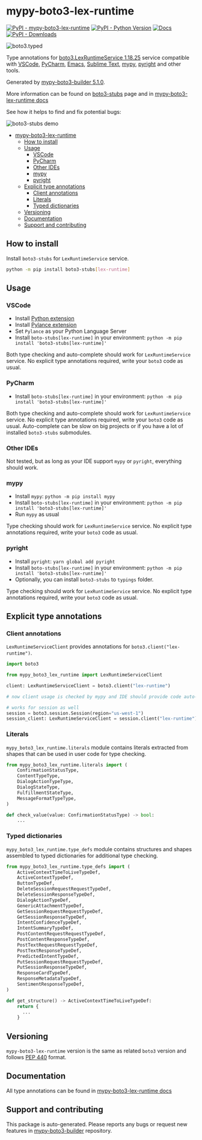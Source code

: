 <a id="mypy-boto3-lex-runtime"></a>

# mypy-boto3-lex-runtime

[![PyPI - mypy-boto3-lex-runtime](https://img.shields.io/pypi/v/mypy-boto3-lex-runtime.svg?color=blue)](https://pypi.org/project/mypy-boto3-lex-runtime)
[![PyPI - Python Version](https://img.shields.io/pypi/pyversions/mypy-boto3-lex-runtime.svg?color=blue)](https://pypi.org/project/mypy-boto3-lex-runtime)
[![Docs](https://img.shields.io/readthedocs/mypy-boto3-builder.svg?color=blue)](https://mypy-boto3-builder.readthedocs.io/)
[![PyPI - Downloads](https://img.shields.io/pypi/dw/mypy-boto3-lex-runtime?color=blue)](https://pypistats.org/packages/mypy-boto3-lex-runtime)

![boto3.typed](https://github.com/vemel/mypy_boto3_builder/raw/master/logo.png)

Type annotations for
[boto3.LexRuntimeService 1.18.25](https://boto3.amazonaws.com/v1/documentation/api/1.18.25/reference/services/lex-runtime.html#LexRuntimeService)
service compatible with [VSCode](https://code.visualstudio.com/),
[PyCharm](https://www.jetbrains.com/pycharm/),
[Emacs](https://www.gnu.org/software/emacs/),
[Sublime Text](https://www.sublimetext.com/),
[mypy](https://github.com/python/mypy),
[pyright](https://github.com/microsoft/pyright) and other tools.

Generated by
[mypy-boto3-builder 5.1.0](https://github.com/vemel/mypy_boto3_builder).

More information can be found on
[boto3-stubs](https://pypi.org/project/boto3-stubs/) page and in
[mypy-boto3-lex-runtime docs](https://vemel.github.io/boto3_stubs_docs/mypy_boto3_lex_runtime/)

See how it helps to find and fix potential bugs:

![boto3-stubs demo](https://github.com/vemel/mypy_boto3_builder/raw/master/demo.gif)

- [mypy-boto3-lex-runtime](#mypy-boto3-lex-runtime)
  - [How to install](#how-to-install)
  - [Usage](#usage)
    - [VSCode](#vscode)
    - [PyCharm](#pycharm)
    - [Other IDEs](#other-ides)
    - [mypy](#mypy)
    - [pyright](#pyright)
  - [Explicit type annotations](#explicit-type-annotations)
    - [Client annotations](#client-annotations)
    - [Literals](#literals)
    - [Typed dictionaries](#typed-dictionaries)
  - [Versioning](#versioning)
  - [Documentation](#documentation)
  - [Support and contributing](#support-and-contributing)

<a id="how-to-install"></a>

## How to install

Install `boto3-stubs` for `LexRuntimeService` service.

```bash
python -m pip install boto3-stubs[lex-runtime]
```

<a id="usage"></a>

## Usage

<a id="vscode"></a>

### VSCode

- Install
  [Python extension](https://marketplace.visualstudio.com/items?itemName=ms-python.python)
- Install
  [Pylance extension](https://marketplace.visualstudio.com/items?itemName=ms-python.vscode-pylance)
- Set `Pylance` as your Python Language Server
- Install `boto-stubs[lex-runtime]` in your environment:
  `python -m pip install 'boto3-stubs[lex-runtime]'`

Both type checking and auto-complete should work for `LexRuntimeService`
service. No explicit type annotations required, write your `boto3` code as
usual.

<a id="pycharm"></a>

### PyCharm

- Install `boto-stubs[lex-runtime]` in your environment:
  `python -m pip install 'boto3-stubs[lex-runtime]'`

Both type checking and auto-complete should work for `LexRuntimeService`
service. No explicit type annotations required, write your `boto3` code as
usual. Auto-complete can be slow on big projects or if you have a lot of
installed `boto3-stubs` submodules.

<a id="other-ides"></a>

### Other IDEs

Not tested, but as long as your IDE support `mypy` or `pyright`, everything
should work.

<a id="mypy"></a>

### mypy

- Install `mypy`: `python -m pip install mypy`
- Install `boto-stubs[lex-runtime]` in your environment:
  `python -m pip install 'boto3-stubs[lex-runtime]'`
- Run `mypy` as usual

Type checking should work for `LexRuntimeService` service. No explicit type
annotations required, write your `boto3` code as usual.

<a id="pyright"></a>

### pyright

- Install `pyright`: `yarn global add pyright`
- Install `boto-stubs[lex-runtime]` in your environment:
  `python -m pip install 'boto3-stubs[lex-runtime]'`
- Optionally, you can install `boto3-stubs` to `typings` folder.

Type checking should work for `LexRuntimeService` service. No explicit type
annotations required, write your `boto3` code as usual.

<a id="explicit-type-annotations"></a>

## Explicit type annotations

<a id="client-annotations"></a>

### Client annotations

`LexRuntimeServiceClient` provides annotations for
`boto3.client("lex-runtime")`.

```python
import boto3

from mypy_boto3_lex_runtime import LexRuntimeServiceClient

client: LexRuntimeServiceClient = boto3.client("lex-runtime")

# now client usage is checked by mypy and IDE should provide code auto-complete

# works for session as well
session = boto3.session.Session(region="us-west-1")
session_client: LexRuntimeServiceClient = session.client("lex-runtime")
```

<a id="literals"></a>

### Literals

`mypy_boto3_lex_runtime.literals` module contains literals extracted from
shapes that can be used in user code for type checking.

```python
from mypy_boto3_lex_runtime.literals import (
    ConfirmationStatusType,
    ContentTypeType,
    DialogActionTypeType,
    DialogStateType,
    FulfillmentStateType,
    MessageFormatTypeType,
)

def check_value(value: ConfirmationStatusType) -> bool:
    ...
```

<a id="typed-dictionaries"></a>

### Typed dictionaries

`mypy_boto3_lex_runtime.type_defs` module contains structures and shapes
assembled to typed dictionaries for additional type checking.

```python
from mypy_boto3_lex_runtime.type_defs import (
    ActiveContextTimeToLiveTypeDef,
    ActiveContextTypeDef,
    ButtonTypeDef,
    DeleteSessionRequestRequestTypeDef,
    DeleteSessionResponseTypeDef,
    DialogActionTypeDef,
    GenericAttachmentTypeDef,
    GetSessionRequestRequestTypeDef,
    GetSessionResponseTypeDef,
    IntentConfidenceTypeDef,
    IntentSummaryTypeDef,
    PostContentRequestRequestTypeDef,
    PostContentResponseTypeDef,
    PostTextRequestRequestTypeDef,
    PostTextResponseTypeDef,
    PredictedIntentTypeDef,
    PutSessionRequestRequestTypeDef,
    PutSessionResponseTypeDef,
    ResponseCardTypeDef,
    ResponseMetadataTypeDef,
    SentimentResponseTypeDef,
)

def get_structure() -> ActiveContextTimeToLiveTypeDef:
    return {
      ...
    }
```

<a id="versioning"></a>

## Versioning

`mypy-boto3-lex-runtime` version is the same as related `boto3` version and
follows [PEP 440](https://www.python.org/dev/peps/pep-0440/) format.

<a id="documentation"></a>

## Documentation

All type annotations can be found in
[mypy-boto3-lex-runtime docs](https://vemel.github.io/boto3_stubs_docs/mypy_boto3_lex_runtime/)

<a id="support-and-contributing"></a>

## Support and contributing

This package is auto-generated. Please reports any bugs or request new features
in [mypy-boto3-builder](https://github.com/vemel/mypy_boto3_builder/issues/)
repository.
